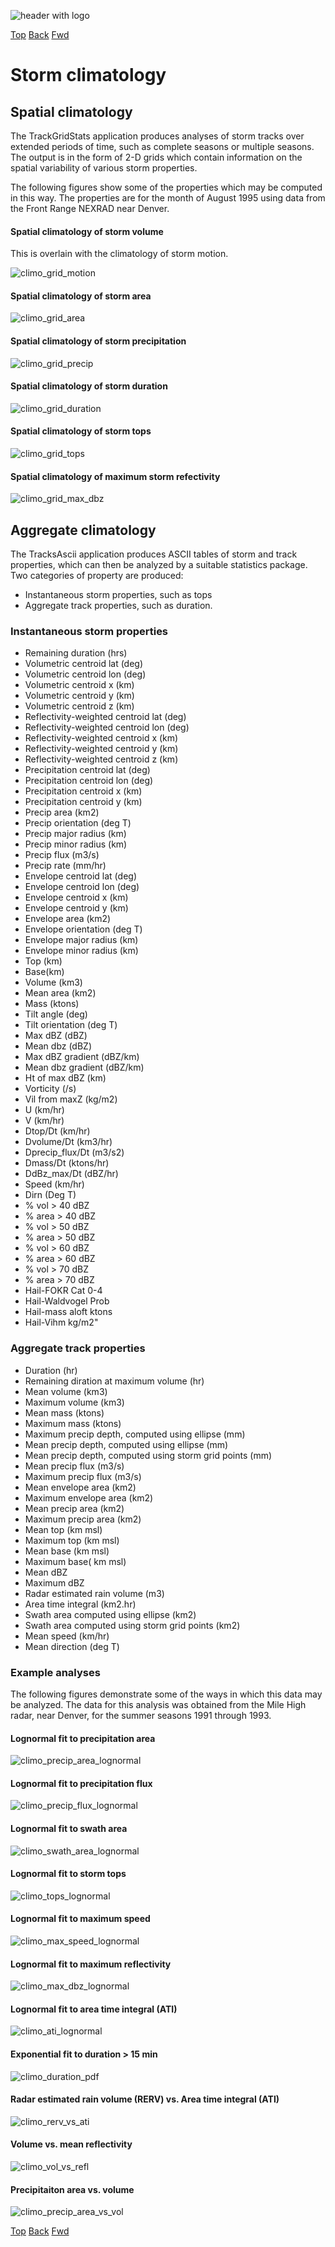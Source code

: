 ![header with logo](../images/titan-header_logo.jpg)

[Top](../../README.md)
[Back](./storm_analysis.md)
[Fwd](./cloud_seending_analysis.md)

# Storm climatology

## Spatial climatology

The TrackGridStats application produces analyses of storm tracks over extended periods of time, such as complete seasons or multiple seasons. The output is in the form of 2-D grids which contain information on the spatial variability of various storm properties. 

The following figures show some of the properties which may be computed in this way. The properties are  for the month of August 1995 using data from the Front Range NEXRAD near Denver.


#### Spatial climatology of storm volume

This is overlain with the climatology of storm motion.

![climo_grid_motion](../images/climo_grid_motion.png)


#### Spatial climatology of storm area

![climo_grid_area](../images/climo_grid_area.png)


#### Spatial climatology of storm precipitation

![climo_grid_precip](../images/climo_grid_precip.png)


#### Spatial climatology of storm duration

![climo_grid_duration](../images/climo_grid_duration.png)


#### Spatial climatology of storm tops

![climo_grid_tops](../images/climo_grid_tops.png)


#### Spatial climatology of maximum storm refectivity

![climo_grid_max_dbz](../images/climo_grid_max_dbz.png)


## Aggregate climatology

The TracksAscii application produces ASCII tables of storm and track properties, which can then be analyzed by a suitable statistics package. Two categories of property are produced:

 - Instantaneous storm properties, such as tops
 - Aggregate track properties, such as duration.

### Instantaneous storm properties

 - Remaining duration (hrs)
 - Volumetric centroid lat (deg)
 - Volumetric centroid lon (deg)
 - Volumetric centroid x (km)
 - Volumetric centroid y (km)
 - Volumetric centroid z (km)
 - Reflectivity-weighted centroid lat (deg)
 - Reflectivity-weighted centroid lon (deg)
 - Reflectivity-weighted centroid x (km)
 - Reflectivity-weighted centroid y (km)
 - Reflectivity-weighted centroid z (km)
 - Precipitation centroid lat (deg)
 - Precipitation centroid lon (deg)
 - Precipitation centroid x (km)
 - Precipitation centroid y (km)
 - Precip area (km2)
 - Precip orientation (deg T)
 - Precip major radius (km)
 - Precip minor radius (km)
 - Precip flux (m3/s)
 - Precip rate (mm/hr)
 - Envelope centroid lat (deg)
 - Envelope centroid lon (deg)
 - Envelope centroid x (km)
 - Envelope centroid y (km)
 - Envelope area (km2)
 - Envelope orientation (deg T)
 - Envelope major radius (km)
 - Envelope minor radius (km)
 - Top (km)
 - Base(km)
 - Volume (km3)
 - Mean area (km2)
 - Mass (ktons)
 - Tilt angle (deg)
 - Tilt orientation (deg T)
 - Max dBZ (dBZ)
 - Mean dbz (dBZ)
 - Max dBZ gradient (dBZ/km)
 - Mean dbz gradient (dBZ/km)
 - Ht of max dBZ (km)
 - Vorticity (/s)
 - Vil from maxZ (kg/m2)
 - U (km/hr)
 - V (km/hr)
 - Dtop/Dt (km/hr)
 - Dvolume/Dt (km3/hr)
 - Dprecip_flux/Dt (m3/s2)
 - Dmass/Dt (ktons/hr)
 - DdBz_max/Dt (dBZ/hr)
 - Speed (km/hr)
 - Dirn (Deg T)
 - % vol > 40 dBZ
 - % area > 40 dBZ
 - % vol > 50 dBZ
 - % area > 50 dBZ
 - % vol > 60 dBZ
 - % area > 60 dBZ
 - % vol > 70 dBZ
 - % area > 70 dBZ
 - Hail-FOKR Cat 0-4
 - Hail-Waldvogel Prob
 - Hail-mass aloft ktons
 - Hail-Vihm kg/m2"

### Aggregate track properties

 - Duration (hr)
 - Remaining diration at maximum volume (hr)
 - Mean volume (km3)
 - Maximum volume (km3)
 - Mean mass (ktons)
 - Maximum mass (ktons)
 - Maximum precip depth, computed using ellipse (mm)
 - Mean precip depth, computed using ellipse (mm)
 - Mean precip depth, computed using storm grid points (mm)
 - Mean precip flux (m3/s)
 - Maximum precip flux (m3/s)
 - Mean envelope area (km2)
 - Maximum envelope area (km2)
 - Mean precip area (km2)
 - Maximum precip area (km2)
 - Mean top (km msl)
 - Maximum top (km msl)
 - Mean base (km msl)
 - Maximum base( km msl)
 - Mean dBZ
 - Maximum dBZ
 - Radar estimated rain volume (m3)
 - Area time integral (km2.hr)
 - Swath area computed using ellipse (km2)
 - Swath area computed using storm grid points (km2)
 - Mean speed (km/hr)
 - Mean direction (deg T)

### Example analyses

The following figures demonstrate some of the ways in which this data may be analyzed. The data for this analysis was obtained from the Mile High radar, near Denver, for the summer seasons 1991 through 1993.

#### Lognormal fit to precipitation area

![climo_precip_area_lognormal](../images/climo_precip_area_lognormal.png)


#### Lognormal fit to precipitation flux

![climo_precip_flux_lognormal](../images/climo_precip_flux_lognormal.png)


#### Lognormal fit to swath area

![climo_swath_area_lognormal](../images/climo_swath_area_lognormal.png)


#### Lognormal fit to storm tops

![climo_tops_lognormal](../images/climo_tops_lognormal.png)


#### Lognormal fit to maximum speed

![climo_max_speed_lognormal](../images/climo_max_speed_lognormal.png)


#### Lognormal fit to maximum reflectivity

![climo_max_dbz_lognormal](../images/climo_max_dbz_lognormal.png)


#### Lognormal fit to area time integral (ATI)

![climo_ati_lognormal](../images/climo_ati_lognormal.png)


#### Exponential fit to duration > 15 min

![climo_duration_pdf](../images/climo_duration_pdf.png)


#### Radar estimated rain volume (RERV) vs. Area time integral (ATI)

![climo_rerv_vs_ati](../images/climo_rerv_vs_ati.png)


#### Volume vs. mean reflectivity

![climo_vol_vs_refl](../images/climo_vol_vs_refl.png)


#### Precipitaiton area vs. volume

![climo_precip_area_vs_vol](../images/climo_precip_area_vs_vol.png)


[Top](../../README.md)
[Back](./storm_analysis.md)
[Fwd](./cloud_seending_analysis.md)

